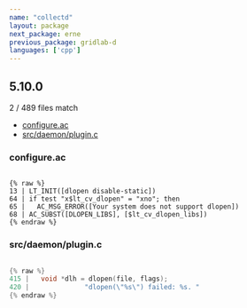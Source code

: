 ```yaml
---
name: "collectd"
layout: package
next_package: erne
previous_package: gridlab-d
languages: ['cpp']
---
```

## 5.10.0
2 / 489 files match

 - [configure.ac](#configureac)
 - [src/daemon/plugin.c](#srcdaemonpluginc)

### configure.ac

```

{% raw %}
13 | LT_INIT([dlopen disable-static])
64 | if test "x$lt_cv_dlopen" = "xno"; then
65 |   AC_MSG_ERROR([Your system does not support dlopen])
68 | AC_SUBST([DLOPEN_LIBS], [$lt_cv_dlopen_libs])
{% endraw %}

```
### src/daemon/plugin.c

```cpp

{% raw %}
415 |   void *dlh = dlopen(file, flags);
420 |              "dlopen(\"%s\") failed: %s. "
{% endraw %}

```